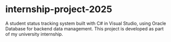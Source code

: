 # internship-project-2025
A student status tracking system built with C# in Visual Studio, using Oracle Database for backend data management. This project is developed as part of my university internship.
